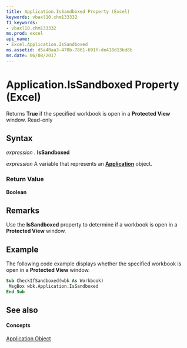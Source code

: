 ```yaml
---
title: Application.IsSandboxed Property (Excel)
keywords: vbaxl10.chm133332
f1_keywords:
- vbaxl10.chm133332
ms.prod: excel
api_name:
- Excel.Application.IsSandboxed
ms.assetid: d5a40aa3-470b-7861-691f-de418d13bd8b
ms.date: 06/08/2017
---
```



# Application.IsSandboxed Property (Excel)

Returns  **True** if the specified workbook is open in a **Protected View** window. Read-only


## Syntax

 _expression_ . **IsSandboxed**

 _expression_ A variable that represents an **[Application](Excel.Application(objec).md)** object.


### Return Value

 **Boolean**


## Remarks

Use the  **IsSandboxed** property to determine if a workbook is open in a **Protected View** window.


## Example

The following code example displays whether the specified workbook is open in a  **Protected View** window.


```vb
Sub CheckIfSandboxed(wbk As Workbook) 
 MsgBox wbk.Application.IsSandboxed 
End Sub
```


## See also


#### Concepts


[Application Object](Excel.Application(objec).md)

